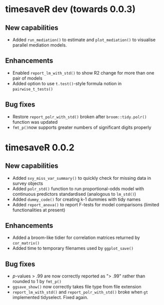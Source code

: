 # timesaveR dev (towards 0.0.3)

## New capabilities

* Added `run_mediation()` to estimate and `plot_mediation()` to visualise parallel mediation models.

## Enhancements

* Enabled `report_lm_with_std()` to show R2 change for more than one pair of models
* Added option to use `t.test()`-style formula notion in `pairwise_t_tests()` 

## Bug fixes
* Restore `report_polr_with_std()` broken after `broom::tidy.polr()` function was updated
* `fmt_p()`now supports greater numbers of significant digits properly

# timesaveR 0.0.2

## New capabilities

* Added `svy_miss_var_summary()` to quickly check for missing data in survey objects
* Added `polr_std()` function to run proportional-odds model with continuous predictors standardised (analogous to `lm_std()`)
* Added `dummy_code()` for creating k-1 dummies with tidy names
* Added `report_anova()` to report F-tests for model comparisons (limited functionalities at present)

## Enhancements

* Added a broom-like tidier for correlation matrices returned by `cor_matrix()`
* Added time to temporary filenames used by `ggplot_save()`

## Bug fixes

* *p*-values > .99 are now correctly reported as "> .99" rather than rounded to 1 by `fmt_p()`
* `ggsave_show()` now correctly takes file type from file extension
* `report_lm_with_std()` and `report_polr_with_std()` broke when `gt` implemented tidyselect. Fixed again.